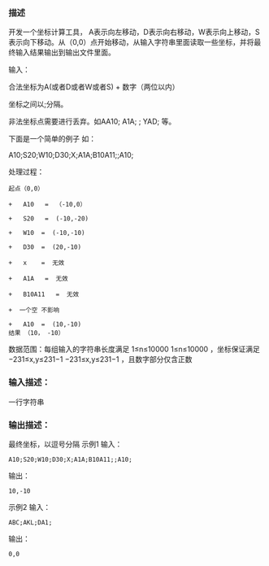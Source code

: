 ### 描述

开发一个坐标计算工具， A表示向左移动，D表示向右移动，W表示向上移动，S表示向下移动。从（0,0）点开始移动，从输入字符串里面读取一些坐标，并将最终输入结果输出到输出文件里面。

输入：

合法坐标为A(或者D或者W或者S) + 数字（两位以内）

坐标之间以;分隔。

非法坐标点需要进行丢弃。如AA10;  A1A;  $%$;  YAD; 等。

下面是一个简单的例子 如：

A10;S20;W10;D30;X;A1A;B10A11;;A10;

处理过程：

```
起点（0,0）

+   A10   =  （-10,0）

+   S20   =  (-10,-20)

+   W10  =  (-10,-10)

+   D30  =  (20,-10)

+   x    =  无效

+   A1A   =  无效

+   B10A11   =  无效

+  一个空 不影响

+   A10  =  (10,-10)
结果 （10， -10）
```

数据范围：每组输入的字符串长度满足 1≤n≤10000 1≤n≤10000  ，坐标保证满足 −231≤x,y≤231−1 −231≤x,y≤231−1  ，且数字部分仅含正数
### 输入描述：

一行字符串
### 输出描述：

最终坐标，以逗号分隔
示例1
输入：
```
A10;S20;W10;D30;X;A1A;B10A11;;A10;
```

输出：
```
10,-10
```

示例2
输入：
```
ABC;AKL;DA1;
```

输出：
```
0,0
```
